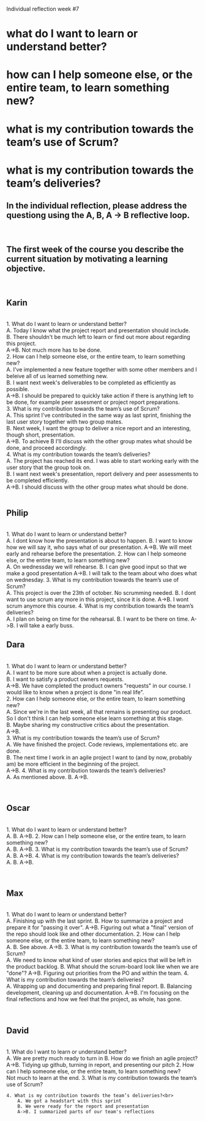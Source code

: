 Individual reflection week #7


<h1>what do I want to learn or understand better?</h>
<h1>how can I help someone else, or the entire team, to learn something new?</h>
<h1>what is my contribution towards the team’s use of Scrum?</h>
<h1>what is my contribution towards the team’s deliveries?</h>
<br>
<h2>In the individual reflection, please address the questiong using the A, B, A -> B reflective loop.</h2>
<br>
<h2>The first week of the course you describe the current situation by motivating a learning objective.</h2>
<br>
<h2>Karin</h2> 
<br>
    1. What do I want to learn or understand better?<br>
        A. Today I know what the project report and presentation should include.<br>
        B. There shouldn't be much left to learn or find out more about regarding this project.<br>
        A->B. Not much more has to be done.<br>
    2. How can I help someone else, or the entire team, to learn something new?<br>
        A. I've implemented a new feature together with some other members and I beleive all of us learned something new. <br>
        B. I want next week's deliverables to be completed as efficiently as possible.<br>
        A->B. I should be prepared to quickly take action if there is anything left to be done, for example peer assesment or project report preparations. <br>
    3. What is my contribution towards the team’s use of Scrum?<br>
        A. This sprint I've contributed in the same way as last sprint, finishing the last user story together with two group mates.<br>
        B. Next week, I want the group to deliver a nice report and an interesting, though short, presentation.<br>
        A->B. To achieve B I'll discuss with the other group mates what should be done, and proceed accordingly.<br>
    4. What is my contribution towards the team’s deliveries?<br>
        A. The project has reached its end. I was able to start working early with the user story that the group took on.<br>
		B. I want next week's presentation, report delivery and peer assessments to be completed efficiently.<br>
		A->B. I should discuss with the other group mates what should be done.<br>
<br>
<h2>Philip</h2> 
<br>
    1. What do I want to learn or understand better?<br>
        A. I dont know how the presentation is about to happen.
        B. I want to know how we will say it, who says what of our presentation.
        A->B. We will meet early and rehearse before the presentation.
    2. How can I help someone else, or the entire team, to learn something new?<br>
        A. On wednessday we will rehearse.
        B. I can give good input so that we make a good presentation
        A->B. I will talk to the team about who does what on wednesday.
    3. What is my contribution towards the team’s use of Scrum?<br>
        A. This project is over the 23th of october. No scrumming needed.
        B. I dont want to use scrum any more in this project, since it is done.
        A->B. I wont scrum anymore this course.
    4. What is my contribution towards the team’s deliveries?<br>
        A. I plan on being on time for the rehearsal.
        B. I want to be there on time.
        A->B. I will take a early buss.
        
<br>
<h2>Dara</h2> 
<br>
    1. What do I want to learn or understand better?<br>
        A. I want to be more sure about when a project is actually done.<br>
        B. I want to satisfy a product owners requests.<br>
        A->B. We have completed the product owners "requests" in our course. I would like to know when a project is done "in real life".<br>
    2. How can I help someone else, or the entire team, to learn something new?<br>
        A. Since we're in the last week, all that remains is presenting our product. So I don't think I can help someone else learn something at this stage.<br>
        B. Maybe sharing my constructive critics about the presentation.<br>
        A->B.<br>
    3. What is my contribution towards the team’s use of Scrum?<br>
        A. We have finished the project. Code reviews, implementations etc. are done. <br>
        B. The next time I work in an agile project I want to (and by now, probably am) be more efficient in the beginning of the project.<br>
        A->B.
    4. What is my contribution towards the team’s deliveries?<br>
        A. As mentioned above.
        B. 
        A->B.
        
<br><h2>Oscar</h2> 
<br>
    1. What do I want to learn or understand better?<br>
        A. 
        B. 
        A->B. 
    2. How can I help someone else, or the entire team, to learn something new?<br>
        A. 
        B. 
        A->B.
    3. What is my contribution towards the team’s use of Scrum?<br>
        A. 
        B. 
        A->B.
    4. What is my contribution towards the team’s deliveries?<br>
        A. 
        B. 
        A->B.
        
<br><h2>Max</h2> 
<br>
    1. What do I want to learn or understand better?<br>
        A. Finishing up with the last sprint.
        B. How to summarize a project and prepare it for "passing it over".
        A->B. Figuring out what a "final" version of the repo should look like and other documentation.
    2. How can I help someone else, or the entire team, to learn something new?<br>
        A. 
        B. See above.
        A->B.
    3. What is my contribution towards the team’s use of Scrum?<br>
        A. We need to know what kind of user stories and epics that will be left in the product backlog.
        B. What should the scrum-board look like when we are "done"?
        A->B. Figuring out priorities from the PO and within the team.
    4. What is my contribution towards the team’s deliveries?<br>
        A. Wrapping up and documenting and preparing final report.
        B. Balancing development, cleaning up and documentation.
        A->B. I'm focusing on the final reflections and how we feel that the project, as whole, has gone.
        
<br><h2>David</h2> 
<br>
    1. What do I want to learn or understand better?<br>
        A. We are pretty much ready to turn in
        B. How do we finish an agile project?
        A->B. Tidying up github, turning in report, and presenting our pitch
    2. How can I help someone else, or the entire team, to learn something new?<br>
        Not much to learn at the end.
    3. What is my contribution towards the team’s use of Scrum?<br>
        
    4. What is my contribution towards the team’s deliveries?<br>
        A. We got a headstart with this sprint
        B. We were ready for the report and presentation
        A->B. I summarized parts of our team's reflections
        
<br>